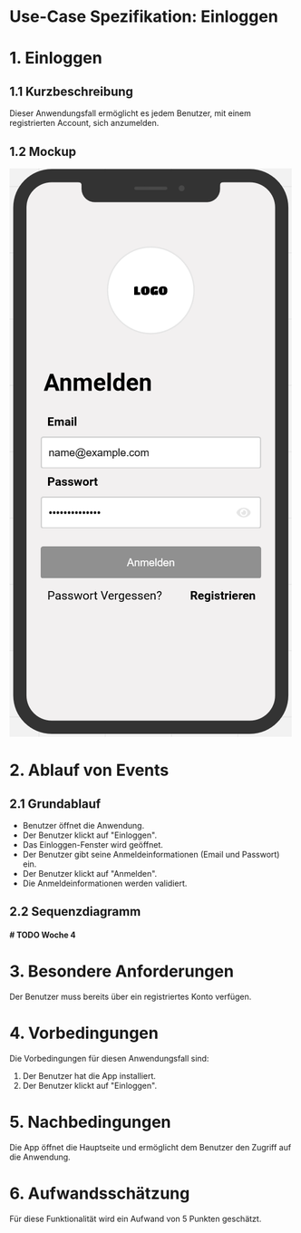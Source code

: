# Use-Case Spezifikation: Einloggen

# 1. Einloggen

## 1.1 Kurzbeschreibung
Dieser Anwendungsfall ermöglicht es jedem Benutzer, mit einem registrierten Account, sich anzumelden.

## 1.2 Mockup
![Einloggen](./mockups/UC2_Einloggen.png)

# 2. Ablauf von Events

## 2.1 Grundablauf
- Benutzer öffnet die Anwendung.
- Der Benutzer klickt auf "Einloggen".
- Das Einloggen-Fenster wird geöffnet.
- Der Benutzer gibt seine Anmeldeinformationen (Email und Passwort) ein.
- Der Benutzer klickt auf "Anmelden".
- Die Anmeldeinformationen werden validiert.

## 2.2 Sequenzdiagramm

#### # TODO Woche 4

# 3. Besondere Anforderungen
Der Benutzer muss bereits über ein registriertes Konto verfügen.

# 4. Vorbedingungen
Die Vorbedingungen für diesen Anwendungsfall sind:
1. Der Benutzer hat die App installiert.
2. Der Benutzer klickt auf "Einloggen".

# 5. Nachbedingungen
Die App öffnet die Hauptseite und ermöglicht dem Benutzer den Zugriff auf die Anwendung.

# 6. Aufwandsschätzung
Für diese Funktionalität wird ein Aufwand von 5 Punkten geschätzt.